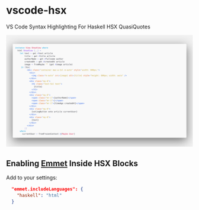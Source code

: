 # vscode-hsx

VS Code Syntax Highlighting For Haskell HSX QuasiQuotes

![Demo](./demo.png)

## Enabling [Emmet](https://emmet.io/) Inside HSX Blocks

Add to your settings:

```json
  "emmet.includeLanguages": {
    "haskell": "html"
  }
```
